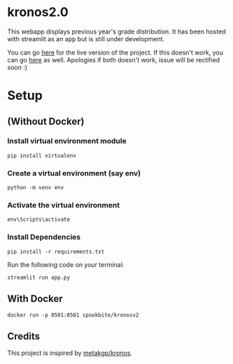 # kronos2.0

This webapp displays previous year's grade distribution. It has been hosted with streamlit as an app but is still under development.

You can go [here](https://share.streamlit.io/spookbite/kronos2.0/main/app.py) for the live version of the project. If this doesn't work, you can go [here](https://kronosv2.herokuapp.com/) as well. Apologies if both doesn't work, issue will be rectified soon :)

# Setup 

## (Without Docker)

### Install virtual environment module
```shell
pip install virtualenv
```

### Create a virtual environment (say env) 
```shell
python -m venv env
```

### Activate the virtual environment 
```shell
env\Scripts\activate
```

### Install Dependencies 
```shell
pip install -r requirements.txt
```

Run the following code on your terminal:
```shell
streamlit run app.py
```

## With Docker
```shell
docker run -p 8501:8501 spookbite/kronosv2
```

## Credits

This project is inspired by [metakgp/kronos](https://github.com/metakgp/kronos).
